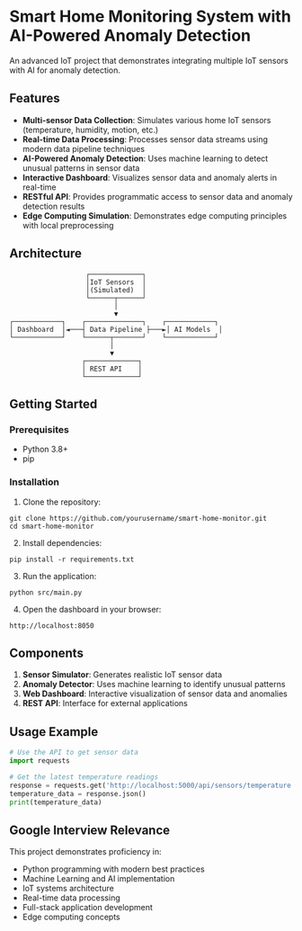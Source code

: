 # Smart Home Monitoring System with AI-Powered Anomaly Detection

An advanced IoT project that demonstrates integrating multiple IoT sensors with AI for anomaly detection.

## Features

- **Multi-sensor Data Collection**: Simulates various home IoT sensors (temperature, humidity, motion, etc.)
- **Real-time Data Processing**: Processes sensor data streams using modern data pipeline techniques
- **AI-Powered Anomaly Detection**: Uses machine learning to detect unusual patterns in sensor data
- **Interactive Dashboard**: Visualizes sensor data and anomaly alerts in real-time
- **RESTful API**: Provides programmatic access to sensor data and anomaly detection results
- **Edge Computing Simulation**: Demonstrates edge computing principles with local preprocessing

## Architecture

```
                   ┌─────────────┐
                   │IoT Sensors  │
                   │(Simulated)  │
                   └──────┬──────┘
                          │
                          ▼
┌────────────┐    ┌──────────────┐    ┌────────────┐
│ Dashboard  │◄───┤ Data Pipeline ├───►│ AI Models  │
└────────────┘    └──────┬───────┘    └────────────┘
                         │
                         ▼
                  ┌─────────────┐
                  │ REST API    │
                  └─────────────┘
```

## Getting Started

### Prerequisites

- Python 3.8+
- pip

### Installation

1. Clone the repository:
```
git clone https://github.com/yourusername/smart-home-monitor.git
cd smart-home-monitor
```

2. Install dependencies:
```
pip install -r requirements.txt
```

3. Run the application:
```
python src/main.py
```

4. Open the dashboard in your browser:
```
http://localhost:8050
```

## Components

1. **Sensor Simulator**: Generates realistic IoT sensor data
2. **Anomaly Detector**: Uses machine learning to identify unusual patterns
3. **Web Dashboard**: Interactive visualization of sensor data and anomalies
4. **REST API**: Interface for external applications

## Usage Example

```python
# Use the API to get sensor data
import requests

# Get the latest temperature readings
response = requests.get('http://localhost:5000/api/sensors/temperature')
temperature_data = response.json()
print(temperature_data)
```

## Google Interview Relevance

This project demonstrates proficiency in:
- Python programming with modern best practices
- Machine Learning and AI implementation
- IoT systems architecture
- Real-time data processing
- Full-stack application development
- Edge computing concepts

